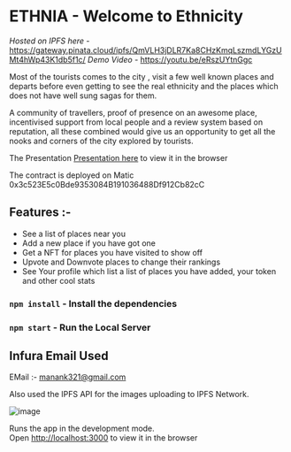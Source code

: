 # ETHNIA - Welcome to Ethnicity

_Hosted on IPFS here_ - https://gateway.pinata.cloud/ipfs/QmVLH3jDLR7Ka8CHzKmqLszmdLYGzUMt4hWp43K1db5f1c/
_Demo Video_ - https://youtu.be/eRszUYtnGgc

Most of the tourists comes to the city , visit a few well known places and departs before even getting to see the real ethnicity and the places which does not have well sung sagas for them. 

A community of travellers, proof of presence on an awesome place, incentivised support from local people and a review system based on reputation, all these combined would give us an opportunity to get all the nooks and corners of the city explored by tourists.

The Presentation [Presentation here](https://docs.google.com/presentation/d/1NRG9JnlBMy1oT-5tYfwuPytZlMY01GlnujEx9XmLNN8/edit#slide=id.p11) to view it in the browser

The contract is deployed on Matic 0x3c523E5c0Bde9353084B191036488Df912Cb82cC

## Features :- 
- See a list of places near you
- Add a new place if you have got one
- Get a NFT for places you have visited to show off 
- Upvote and Downvote places to change their rankings
- See Your profile which list a list of places you have added, your token and other cool stats

### `npm install` - Install the dependencies
### `npm start` - Run the Local Server

## Infura Email Used
EMail :- manank321@gmail.com

Also used the IPFS API for the images uploading to IPFS Network.

![image](https://github.com/Man-Jain/EthNia/blob/master/stats.png)

Runs the app in the development mode.<br>
Open [http://localhost:3000](http://localhost:3000) to view it in the browser

